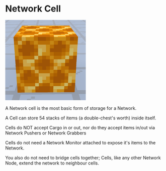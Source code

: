 # Network Cell

![Network Cell](../../.gitbook/assets/tile_network_cell.png)

A Network cell is the most basic form of storage for a Network.

A Cell can store 54 stacks of items (a double-chest's worth) inside itself.

Cells do NOT accept Cargo in or out, nor do they accept items in/out via Network Pushers or Network Grabbers

Cells do not need a Network Monitor attached to expose it's items to the Network.

You also do not need to bridge cells together; Cells, like any other Network Node, extend the network to neighbour cells.
